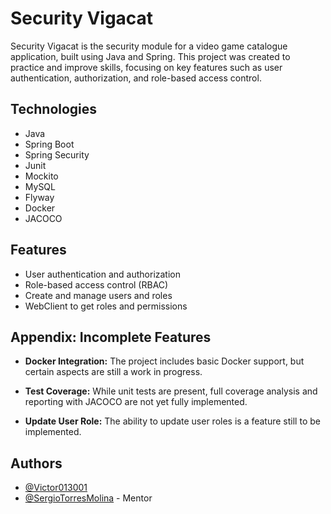
# Security Vigacat

Security Vigacat is the security module for a video game catalogue application, built using Java and Spring. This project was created to practice and improve skills, focusing on key features such as user authentication, authorization, and role-based access control.

## Technologies

- Java
- Spring Boot
- Spring Security
- Junit
- Mockito
- MySQL
- Flyway
- Docker
- JACOCO

## Features

- User authentication and authorization
- Role-based access control (RBAC)
- Create and manage users and roles
- WebClient to get roles and permissions 

## Appendix: Incomplete Features

- **Docker Integration:** The project includes basic Docker support, but certain aspects are still a work in progress.

- **Test Coverage:** While unit tests are present, full coverage analysis and reporting with JACOCO are not yet fully implemented.

- **Update User Role:** The ability to update user roles is a feature still to be implemented.
## Authors

- [@Victor013001](https://www.github.com/victor013001)
- [@SergioTorresMolina](https://www.github.com/SergioTorresMolina) - Mentor

